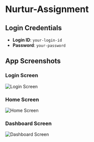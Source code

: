 # Nurtur-Assignment

## Login Credentials

- **Login ID**: `your-login-id`
- **Password**: `your-password`

## App Screenshots

### Login Screen
![Login Screen](relative/path/to/your/image.png)

### Home Screen
![Home Screen](relative/path/to/home_screen.png)

### Dashboard Screen
![Dashboard Screen](relative/path/to/dashboard_screen.png)

<!-- Add more sections/screenshots as needed -->
